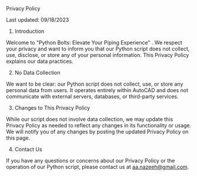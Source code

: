 Privacy Policy

Last updated: 09/18/2023

1. Introduction

Welcome to "Python Bolts: Elevate Your Piping Experience" . We respect your privacy and want to inform you that our Python script does not collect, use, disclose, or store any of your personal information. This Privacy Policy explains our data practices.

2. No Data Collection

We want to be clear: our Python script does not collect, use, or store any personal data from users. It operates entirely within AutoCAD and does not communicate with external servers, databases, or third-party services.

3. Changes to This Privacy Policy

While our script does not involve data collection, we may update this Privacy Policy as needed to reflect any changes in its functionality or usage. We will notify you of any changes by posting the updated Privacy Policy on this page.

4. Contact Us

If you have any questions or concerns about our Privacy Policy or the operation of our Python script, please contact us at aa.nazeeh@gmail.com.
